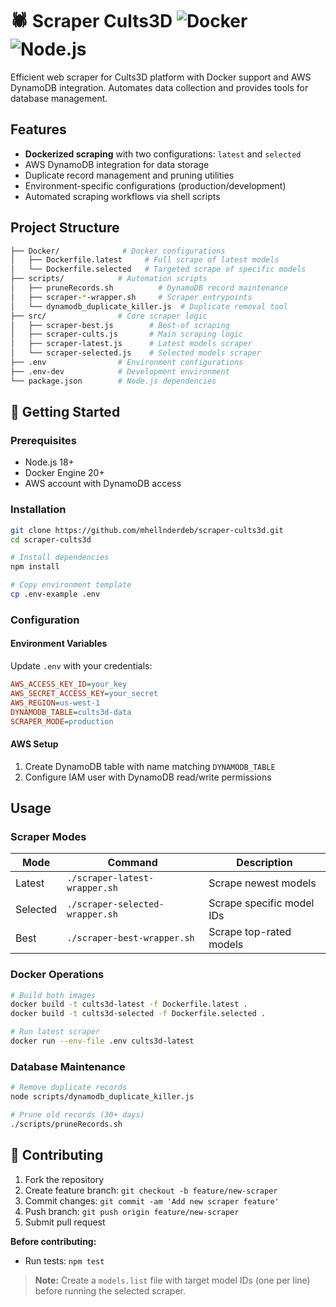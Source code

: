 # 🕷️ Scraper Cults3D ![Docker](https://img.shields.io/badge/Docker-✓-blue) ![Node.js](https://img.shields.io/badge/Node.js-18+-green)

Efficient web scraper for Cults3D platform with Docker support and AWS DynamoDB integration. Automates data collection and provides tools for database management.

## Features

- **Dockerized scraping** with two configurations: `latest` and `selected`
- AWS DynamoDB integration for data storage
- Duplicate record management and pruning utilities
- Environment-specific configurations (production/development)
- Automated scraping workflows via shell scripts

## Project Structure

```bash
├── Docker/              # Docker configurations
│   ├── Dockerfile.latest     # Full scrape of latest models
│   └── Dockerfile.selected   # Targeted scrape of specific models
├── scripts/            # Automation scripts
│   ├── pruneRecords.sh          # DynamoDB record maintenance
│   ├── scraper-*-wrapper.sh     # Scraper entrypoints
│   └── dynamodb_duplicate_killer.js  # Duplicate removal tool
├── src/                # Core scraper logic
│   ├── scraper-best.js        # Best-of scraping
│   ├── scraper-cults.js       # Main scraping logic
│   ├── scraper-latest.js      # Latest models scraper
│   └── scraper-selected.js    # Selected models scraper
├── .env                # Environment configurations
├── .env-dev            # Development environment
└── package.json        # Node.js dependencies
```

## 🚀 Getting Started

### Prerequisites

- Node.js 18+
- Docker Engine 20+
- AWS account with DynamoDB access

### Installation

```bash
git clone https://github.com/mhellnderdeb/scraper-cults3d.git
cd scraper-cults3d

# Install dependencies
npm install

# Copy environment template
cp .env-example .env
```

### Configuration

#### Environment Variables
Update `.env` with your credentials:
```ini
AWS_ACCESS_KEY_ID=your_key
AWS_SECRET_ACCESS_KEY=your_secret
AWS_REGION=us-west-1
DYNAMODB_TABLE=cults3d-data
SCRAPER_MODE=production
```

#### AWS Setup
1. Create DynamoDB table with name matching `DYNAMODB_TABLE`
2. Configure IAM user with DynamoDB read/write permissions

## Usage

### Scraper Modes

| Mode       | Command                     | Description                     |
|------------|-----------------------------|---------------------------------|
| Latest     | `./scraper-latest-wrapper.sh` | Scrape newest models           |
| Selected   | `./scraper-selected-wrapper.sh` | Scrape specific model IDs      |
| Best       | `./scraper-best-wrapper.sh`   | Scrape top-rated models        |

### Docker Operations

```bash
# Build both images
docker build -t cults3d-latest -f Dockerfile.latest .
docker build -t cults3d-selected -f Dockerfile.selected .

# Run latest scraper
docker run --env-file .env cults3d-latest
```

### Database Maintenance

```bash
# Remove duplicate records
node scripts/dynamodb_duplicate_killer.js

# Prune old records (30+ days)
./scripts/pruneRecords.sh
```

## 🤝 Contributing

1. Fork the repository
2. Create feature branch: `git checkout -b feature/new-scraper`
3. Commit changes: `git commit -am 'Add new scraper feature'`
4. Push branch: `git push origin feature/new-scraper`
5. Submit pull request

**Before contributing:**
- Run tests: `npm test`

> **Note:** Create a `models.list` file with target model IDs (one per line) before running the selected scraper.